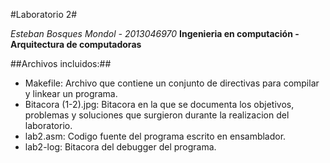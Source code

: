 #Laboratorio 2#

*Esteban Bosques Mondol - 2013046970*
**Ingenieria en computación - Arquitectura de computadoras**

##Archivos incluidos:##

 * Makefile: Archivo que contiene un conjunto de directivas para compilar y linkear un programa.
 * Bitacora (1-2).jpg: Bitacora en la que se documenta los objetivos, problemas y soluciones que surgieron durante la realizacion del laboratorio.
 * lab2.asm: Codigo fuente del programa escrito en ensamblador.
 * lab2-log: Bitacora del debugger del programa.
